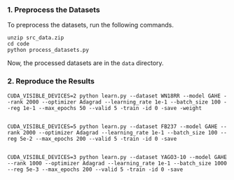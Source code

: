
### 1. Preprocess the Datasets
To preprocess the datasets, run the following commands.

```shell script
unzip src_data.zip
cd code
python process_datasets.py
```

Now, the processed datasets are in the `data` directory.

### 2. Reproduce the Results 

```shell script
CUDA_VISIBLE_DEVICES=2 python learn.py --dataset WN18RR --model GAHE --rank 2000 --optimizer Adagrad --learning_rate 1e-1 --batch_size 100 --reg 1e-1 --max_epochs 50 --valid 5 -train -id 0 -save -weight


CUDA_VISIBLE_DEVICES=5 python learn.py --dataset FB237 --model GAHE --rank 2000 --optimizer Adagrad --learning_rate 1e-1 --batch_size 100 --reg 5e-2 --max_epochs 200 --valid 5 -train -id 0 -save


CUDA_VISIBLE_DEVICES=3 python learn.py --dataset YAGO3-10 --model GAHE --rank 1000 --optimizer Adagrad --learning_rate 1e-1 --batch_size 1000  --reg 5e-3 --max_epochs 200 --valid 5 -train -id 0 -save
```